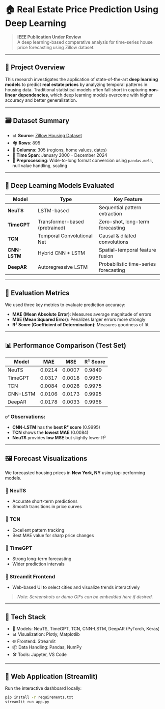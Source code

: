 # 🏠 Real Estate Price Prediction Using Deep Learning

> **IEEE Publication Under Review**  
> A deep learning-based comparative analysis for time-series house price forecasting using Zillow dataset.

---

## 📘 Project Overview

This research investigates the application of state-of-the-art **deep learning models** to predict **real estate prices** by analyzing temporal patterns in housing data. Traditional statistical models often fall short in capturing **non-linear dependencies**, which deep learning models overcome with higher accuracy and better generalization.

---

## 🗃️ Dataset Summary

- 📊 **Source**: [Zillow Housing Dataset](https://www.zillow.com/research/data/)
- 🏘️ **Rows**: 895
- 📍 **Columns**: 305 (regions, home values, dates)
- 📅 **Time Span**: January 2000 – December 2024
- 🧹 **Preprocessing**: Wide-to-long format conversion using `pandas.melt`, null value handling, scaling

---

## 🧠 Deep Learning Models Evaluated

| Model          | Type                        | Key Feature                            |
|----------------|-----------------------------|----------------------------------------|
| **NeuTS**      | LSTM-based                  | Sequential pattern extraction          |
| **TimeGPT**    | Transformer-based (pretrained) | Zero-shot, long-term forecasting     |
| **TCN**        | Temporal Convolutional Net  | Causal & dilated convolutions          |
| **CNN-LSTM**   | Hybrid CNN + LSTM           | Spatial-temporal feature fusion        |
| **DeepAR**     | Autoregressive LSTM         | Probabilistic time-series forecasting  |

---

## 🧪 Evaluation Metrics

We used three key metrics to evaluate prediction accuracy:

- **MAE (Mean Absolute Error)**: Measures average magnitude of errors  
- **MSE (Mean Squared Error)**: Penalizes larger errors more strongly  
- **R² Score (Coefficient of Determination)**: Measures goodness of fit  

---

## 📊 Performance Comparison (Test Set)

| Model       | MAE       | MSE       | R² Score |
|-------------|-----------|-----------|----------|
| NeuTS       | 0.0214    | 0.0007    | 0.9849   |
| TimeGPT     | 0.0317    | 0.0018    | 0.9960   |
| TCN         | 0.0084    | 0.0026    | 0.9975   |
| CNN-LSTM    | 0.0106    | 0.0173    | 0.9995   |
| DeepAR      | 0.0178    | 0.0033    | 0.9968   |

### ✅ Observations:

- **CNN-LSTM** has the **best R² score** (0.9995)
- **TCN** shows the **lowest MAE** (0.0084)
- **NeuTS** provides **low MSE** but slightly lower R²

---

## 🖼️ Forecast Visualizations

We forecasted housing prices in **New York, NY** using top-performing models.

### 🔹 NeuTS
- Accurate short-term predictions
- Smooth transitions in price curves

### 🔹 TCN
- Excellent pattern tracking
- Best MAE value for sharp price changes

### 🔹 TimeGPT
- Strong long-term forecasting
- Wider prediction intervals

### 🔹 Streamlit Frontend
- Web-based UI to select cities and visualize trends interactively

> _Note: Screenshots or demo GIFs can be embedded here if desired._

---

## 🧰 Tech Stack

- 🧪 Models: NeuTS, TimeGPT, TCN, CNN-LSTM, DeepAR (PyTorch, Keras)
- 📊 Visualization: Plotly, Matplotlib
- 🌐 Frontend: Streamlit
- 📦 Data Handling: Pandas, NumPy
- 🛠️ Tools: Jupyter, VS Code

---

## 🚀 Web Application (Streamlit)

Run the interactive dashboard locally:

```bash
pip install -r requirements.txt
streamlit run app.py
